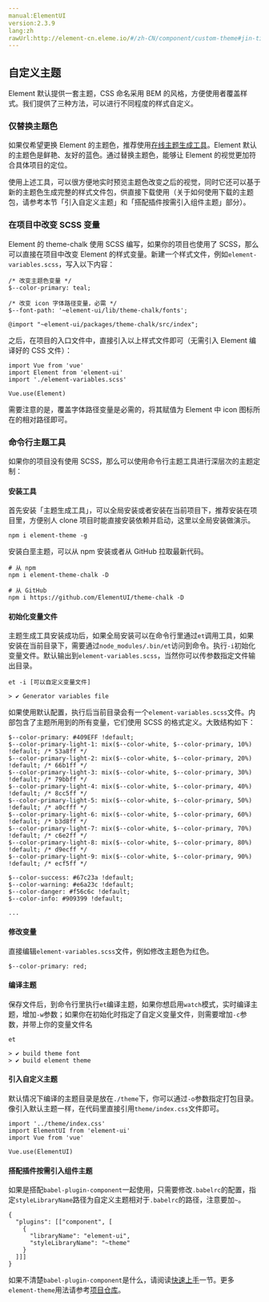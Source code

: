 ```yaml
---
manual:ElementUI
version:2.3.9
lang:zh
rawUrl:http://element-cn.eleme.io/#/zh-CN/component/custom-theme#jin-ti-huan-zhu-ti-se
---
```



## 自定义主题<a name="zi-ding-yi-zhu-ti"></a>


Element 默认提供一套主题，CSS 命名采用 BEM 的风格，方便使用者覆盖样式。我们提供了三种方法，可以进行不同程度的样式自定义。


### 仅替换主题色<a name="jin-ti-huan-zhu-ti-se"></a>


如果仅希望更换 Element 的主题色，推荐使用[在线主题生成工具](%1466 "")。Element 默认的主题色是鲜艳、友好的蓝色。通过替换主题色，能够让 Element 的视觉更加符合具体项目的定位。



使用上述工具，可以很方便地实时预览主题色改变之后的视觉，同时它还可以基于新的主题色生成完整的样式文件包，供直接下载使用（关于如何使用下载的主题包，请参考本节「引入自定义主题」和「搭配插件按需引入组件主题」部分）。


### 在项目中改变 SCSS 变量<a name="zai-xiang-mu-zhong-gai-bian-scss-bian-liang"></a>


Element 的 theme-chalk 使用 SCSS 编写，如果你的项目也使用了 SCSS，那么可以直接在项目中改变 Element 的样式变量。新建一个样式文件，例如`element-variables.scss`，写入以下内容：


```
/* 改变主题色变量 */
$--color-primary: teal;

/* 改变 icon 字体路径变量，必需 */
$--font-path: '~element-ui/lib/theme-chalk/fonts';

@import "~element-ui/packages/theme-chalk/src/index";

```


之后，在项目的入口文件中，直接引入以上样式文件即可（无需引入 Element 编译好的 CSS 文件）：


```
import Vue from 'vue'
import Element from 'element-ui'
import './element-variables.scss'

Vue.use(Element)

```


需要注意的是，覆盖字体路径变量是必需的，将其赋值为 Element 中 icon 图标所在的相对路径即可。



### 命令行主题工具<a name="ming-ling-xing-zhu-ti-gong-ju"></a>


如果你的项目没有使用 SCSS，那么可以使用命令行主题工具进行深层次的主题定制：


#### **安装工具**<a name="an-zhuang-gong-ju"></a>


首先安装「主题生成工具」，可以全局安装或者安装在当前项目下，推荐安装在项目里，方便别人 clone 项目时能直接安装依赖并启动，这里以全局安装做演示。


```
npm i element-theme -g

```


安装白垩主题，可以从 npm 安装或者从 GitHub 拉取最新代码。


```
# 从 npm
npm i element-theme-chalk -D

# 从 GitHub
npm i https://github.com/ElementUI/theme-chalk -D

```

#### **初始化变量文件**<a name="chu-shi-hua-bian-liang-wen-jian"></a>


主题生成工具安装成功后，如果全局安装可以在命令行里通过`et`调用工具，如果安装在当前目录下，需要通过`node_modules/.bin/et`访问到命令。执行`-i`初始化变量文件。默认输出到`element-variables.scss`，当然你可以传参数指定文件输出目录。


```
et -i [可以自定义变量文件]

> ✔ Generator variables file

```


如果使用默认配置，执行后当前目录会有一个`element-variables.scss`文件。内部包含了主题所用到的所有变量，它们使用 SCSS 的格式定义。大致结构如下：


```
$--color-primary: #409EFF !default;
$--color-primary-light-1: mix($--color-white, $--color-primary, 10%) !default; /* 53a8ff */
$--color-primary-light-2: mix($--color-white, $--color-primary, 20%) !default; /* 66b1ff */
$--color-primary-light-3: mix($--color-white, $--color-primary, 30%) !default; /* 79bbff */
$--color-primary-light-4: mix($--color-white, $--color-primary, 40%) !default; /* 8cc5ff */
$--color-primary-light-5: mix($--color-white, $--color-primary, 50%) !default; /* a0cfff */
$--color-primary-light-6: mix($--color-white, $--color-primary, 60%) !default; /* b3d8ff */
$--color-primary-light-7: mix($--color-white, $--color-primary, 70%) !default; /* c6e2ff */
$--color-primary-light-8: mix($--color-white, $--color-primary, 80%) !default; /* d9ecff */
$--color-primary-light-9: mix($--color-white, $--color-primary, 90%) !default; /* ecf5ff */

$--color-success: #67c23a !default;
$--color-warning: #e6a23c !default;
$--color-danger: #f56c6c !default;
$--color-info: #909399 !default;

...

```

#### **修改变量**<a name="xiu-gai-bian-liang"></a>


直接编辑`element-variables.scss`文件，例如修改主题色为红色。


```
$--color-primary: red;

```

#### **编译主题**<a name="bian-yi-zhu-ti"></a>


保存文件后，到命令行里执行`et`编译主题，如果你想启用`watch`模式，实时编译主题，增加`-w`参数；如果你在初始化时指定了自定义变量文件，则需要增加`-c`参数，并带上你的变量文件名


```
et

> ✔ build theme font
> ✔ build element theme

```

#### **引入自定义主题**<a name="yin-ru-zi-ding-yi-zhu-ti"></a>


默认情况下编译的主题目录是放在`./theme`下，你可以通过`-o`参数指定打包目录。像引入默认主题一样，在代码里直接引用`theme/index.css`文件即可。


```
import '../theme/index.css'
import ElementUI from 'element-ui'
import Vue from 'vue'

Vue.use(ElementUI)

```

#### **搭配插件按需引入组件主题**<a name="da-pei-cha-jian-an-xu-yin-ru-zu-jian-zhu-ti"></a>


如果是搭配`babel-plugin-component`一起使用，只需要修改`.babelrc`的配置，指定`styleLibraryName`路径为自定义主题相对于`.babelrc`的路径，注意要加`~`。


```
{
  "plugins": [["component", [
    {
      "libraryName": "element-ui",
      "styleLibraryName": "~theme"
    }
  ]]]
}

```


如果不清楚`babel-plugin-component`是什么，请阅读[快速上手](%1039 "")一节。更多`element-theme`用法请参考[项目仓库](%1475 "")。

